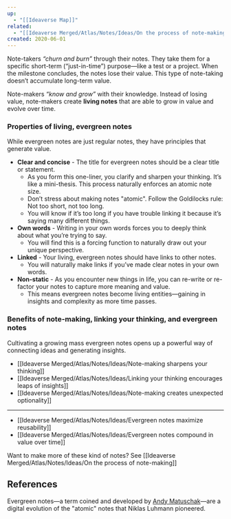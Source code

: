 ```yaml
---
up:
  - "[[Ideaverse Map]]"
related:
  - "[[Ideaverse Merged/Atlas/Notes/Ideas/On the process of note-making]]"
created: 2020-06-01
---
```


Note-takers _“churn and burn”_ through their notes. They take them for a specific short-term (“just-in-time”) purpose—like a test or a project. When the milestone concludes, the notes lose their value. This type of note-taking doesn’t accumulate long-term value.

Note-makers _“know and grow”_ with their knowledge. Instead of losing value, note-makers create **living notes** that are able to grow in value and evolve over time.

### Properties of living, evergreen notes
While evergreen notes are just regular notes, they have principles that generate value.

- **Clear and concise** - The title for evergreen notes should be a clear title or statement.
    - As you form this one-liner, you clarify and sharpen your thinking. It’s like a mini-thesis. This process naturally enforces an atomic note size.
    - Don’t stress about making notes "atomic". Follow the Goldilocks rule: Not too short, not too long.
    - You will know if it’s too long if you have trouble linking it because it’s saying many different things.
- **Own words** - Writing in your own words forces you to deeply think about what you’re trying to say.
    - You will find this is a forcing function to naturally draw out your unique perspective.
- **Linked** - Your living, evergreen notes should have links to other notes.
    - You will naturally make links if you’ve made clear notes in your own words.
- **Non-static** - As you encounter new things in life, you can re-write or re-factor your notes to capture more meaning and value.
    - This means evergreen notes become living entities—gaining in insights and complexity as more time passes.

### Benefits of note-making, linking your thinking, and evergreen notes
Cultivating a growing mass evergreen notes opens up a powerful way of connecting ideas and generating insights.

- [[Ideaverse Merged/Atlas/Notes/Ideas/Note-making sharpens your thinking]]
- [[Ideaverse Merged/Atlas/Notes/Ideas/Linking your thinking encourages leaps of insights]]
- [[Ideaverse Merged/Atlas/Notes/Ideas/Note-making creates unexpected optionality]]

---
- [[Ideaverse Merged/Atlas/Notes/Ideas/Evergreen notes maximize reusability]]
- [[Ideaverse Merged/Atlas/Notes/Ideas/Evergreen notes compound in value over time]]

Want to make more of these kind of notes? See [[Ideaverse Merged/Atlas/Notes/Ideas/On the process of note-making]]

## References
Evergreen notes—a term coined and developed by [Andy Matuschak](https://notes.andymatuschak.org/About_these_notes)—are a digital evolution of the "atomic" notes that Niklas Luhmann pioneered. 

